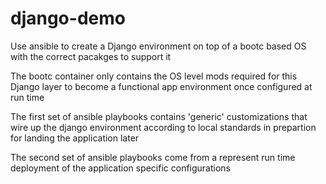 # django-demo

Use ansible to create a Django environment on top of a bootc based OS with the correct pacakges to support it


The bootc container only contains the OS level mods required for this Django layer to become a functional app environment once configured at run time

The first set of ansible playbooks contains 'generic' customizations that wire up the django environment according to local standards in prepartion for landing the application later

The second set of ansible playbooks come from a represent run time deployment of the application specific configurations